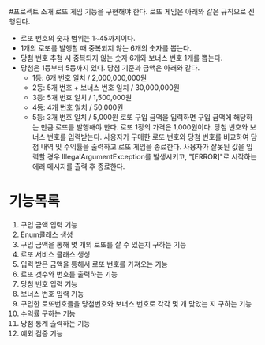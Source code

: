#프로젝트 소개
로또 게임 기능을 구현해야 한다. 로또 게임은 아래와 같은 규칙으로 진행된다.

- 로또 번호의 숫자 범위는 1~45까지이다.
- 1개의 로또를 발행할 때 중복되지 않는 6개의 숫자를 뽑는다.
- 당첨 번호 추첨 시 중복되지 않는 숫자 6개와 보너스 번호 1개를 뽑는다.
- 당첨은 1등부터 5등까지 있다. 당첨 기준과 금액은 아래와 같다.
    - 1등: 6개 번호 일치 / 2,000,000,000원
    - 2등: 5개 번호 + 보너스 번호 일치 / 30,000,000원
    - 3등: 5개 번호 일치 / 1,500,000원
    - 4등: 4개 번호 일치 / 50,000원
    - 5등: 3개 번호 일치 / 5,000원
      로또 구입 금액을 입력하면 구입 금액에 해당하는 만큼 로또를 발행해야 한다.
      로또 1장의 가격은 1,000원이다.
      당첨 번호와 보너스 번호를 입력받는다.
      사용자가 구매한 로또 번호와 당첨 번호를 비교하여 당첨 내역 및 수익률을 출력하고 로또 게임을 종료한다.
      사용자가 잘못된 값을 입력할 경우 IllegalArgumentException를 발생시키고, "[ERROR]"로 시작하는 에러 메시지를 출력 후 종료한다.


# 기능목록 

1. 구입 금액 입력 기능
2. Enum클래스 생성
3. 구입 금액을 통해 몇 개의 로또를 살 수 있는지 구하는 기능
4. 로또 서비스 클래스 생성
5. 입력 받은 금액을 통해서 로또 번호를 가져오는 기능
6. 로또 갯수와 번호를 출력하는 기능
7. 당첨 번호 입력 기능
8. 보너스 번호 입력 기능
9. 구입한 로또번호들을 당첨번호와 보너스 번호로 각각 몇 개 맞았는 지 구하는 기능
10. 수익률 구하는 기능
11. 당첨 통계 출력하는 기능
12. 예외 검증 기능